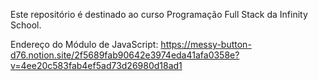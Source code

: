 Este repositório é destinado ao curso Programação Full Stack da Infinity School.

Endereço do Módulo de JavaScript:
https://messy-button-d76.notion.site/2f5689fab90642e3974eda41afa0358e?v=4ee20c583fab4ef5ad73d26980d18ad1
